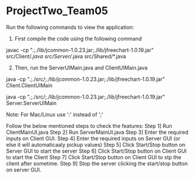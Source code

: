 # ProjectTwo_Team05

Run the following commands to view the application:

1. First compile the code using the following command

javac -cp ".;./lib/jcommon-1.0.23.jar;./lib/jfreechart-1.0.19.jar" src/Client/*.java src/Server/*.java src/Shared/*.java

2. Then, run the ServerUIMain.java and ClientUIMain.java 

java -cp ".;./src/;./lib/jcommon-1.0.23.jar;./lib/jfreechart-1.0.19.jar" Client.ClientUIMain

java -cp ".;./src/;./lib/jcommon-1.0.23.jar;./lib/jfreechart-1.0.19.jar" Server.ServerUIMain

Note: For Mac/Linux use ':' instead of ';'

Follow the below mentioned steps to check the features:
Step 1] Run ClientMainUI.java
Step 2] Run ServerMainUI.java
Step 3] Enter the required inputs on Client GUI.
Step 4] Enter the required inputs on Server GUI (or else it will automaticaaly pickup values)
Step 5] Click Start/Stop button on Server GUI to start the server
Step 6] Click Start/Stop button on Client GUI to start the Client
Step 7] Click Start/Stop button on Client GUI to stp the client after sometime.
Step 9] Stop the server clicking the start/stop button on server GUI.
